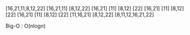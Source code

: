   [16,21,11,8,12,22]
  [16,21,11] [8,12,22]
[16,21] [11] [8,12] [22]
[16,21] [11] [8,12] [22]
[16,21] [11] [8,12] [22]
  [11,16,21] [8,12,22]
   [8,11,12,16,21,22]

   Big-O : O(nlogn)